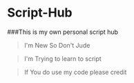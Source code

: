 # Script-Hub
###This is my own personal script hub

> I'm New So Don't Jude

> I'm Trying to learn to script

> If You do use my code please credit
